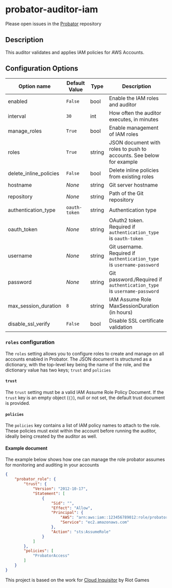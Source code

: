 # probator-auditor-iam

Please open issues in the [Probator](https://gitlab.com/probator/probator/issues/new?labels=auditor-iam) repository


## Description

This auditor validates and applies IAM policies for AWS Accounts.

## Configuration Options

| Option name               | Default Value | Type      | Description                                                               |
|---------------------------|---------------|-----------|---------------------------------------------------------------------------|
| enabled                   | `False`       | bool      | Enable the IAM roles and auditor                                          |
| interval                  | `30`          | int       | How often the auditor executes, in minutes                                |
| manage\_roles             | `True`        | bool      | Enable management of IAM roles                                            |
| roles                     | `True`        | string    | JSON document with roles to push to accounts. See below for example       |
| delete\_inline\_policies  | `False`       | bool      | Delete inline policies from existing roles                                |
| hostname                  | *None*        | string    | Git server hostname                                                       |
| repository                | *None*        | string    | Path of the Git repository                                                |
| authentication_type       | `oauth-token` | string    | Authentication type                                                       |
| oauth_token               | *None*        | string    | OAuth2 token. Required if `authentication_type` is `oauth-token`          |
| username                  | *None*        | string    | Git username. Required if `authentication_type` is `username-password`    |
| password                  | *None*        | string    | Git password./Required if `authentication_type` is `username-password`    |
| max_session_duration      | `8`           | string    | IAM Assume Role MaxSessionDuration (in hours)                             |
| disable\_ssl\_verify      | `False`       | bool      | Disable SSL certificate validation                                        |


### `roles` configuration

The `roles` setting allows you to configure roles to create and manage on all accounts enabled in Probator. The JSON document is structured as
a dictionary, with the top-level key being the name of the role, and the dictionary value has two keys; `trust` and `policies`

#### `trust`

The `trust` setting must be a valid IAM Assume Role Policy Document. If the `trust` key is an empty object (`{}`), null or not set, the default trust
document is provided.

#### `policies`

The `policies` key contains a list of IAM policy names to attach to the role. These policies must exist within the account before running the auditor,
ideally being created by the auditor as well.

#### Example document

The example below shows how one can manage the role probator assumes for monitoring and auditing in your accounts

```json
{
    "probator_role": {
        "trust": {
            "Version": "2012-10-17",
            "Statement": [
                {
                    "Sid": "",
                    "Effect": "Allow",
                    "Principal": {
                        "AWS": "arn:aws:iam::123456789012:role/probator-instance-role",
                        "Service": "ec2.amazonaws.com"
                    },
                    "Action": "sts:AssumeRole"
                }
            ]
        },
        "policies": [
            "ProbatorAccess"
        ]
    }
}
```

This project is based on the work for [Cloud Inquisitor](https://github.com/RiotGames/cloud-inquisitor) by Riot Games

